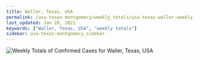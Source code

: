 ```yaml
---
title: Waller, Texas, USA
permalink: /usa-texas-montgomery/weekly_totals/usa-texas-waller-weekly_totals.html
last_updated: Jan 20, 2021
keywords: ["Waller, Texas, USA", "weekly totals"]
sidebar: usa-texas-montgomery_sidebar
---
```


![Weekly Totals of Confirmed Cases for Waller, Texas, USA](/covid_tracker/images/graphs/usa-texas-waller-weekly_totals_graph.png)
